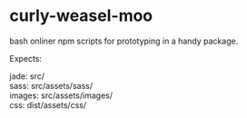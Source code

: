 # curly-weasel-moo

bash onliner npm scripts for prototyping in a handy package.

Expects:

jade: src/  
sass: src/assets/sass/  
images: src/assets/images/  
css: dist/assets/css/  
